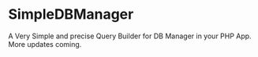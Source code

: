 # SimpleDBManager
A Very Simple and precise Query Builder for DB Manager in your PHP App. More updates coming.
